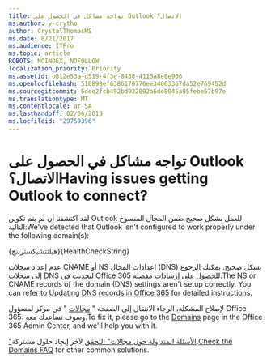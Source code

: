 ```yaml
---
title: تواجه مشاكل في الحصول على Outlook الاتصال؟
ms.author: v-crytho
author: CrystalThomasMS
ms.date: 8/21/2017
ms.audience: ITPro
ms.topic: article
ROBOTS: NOINDEX, NOFOLLOW
localization_priority: Priority
ms.assetid: b812e53a-d519-4f3e-8438-4115a8e8e906
ms.openlocfilehash: 510898ef6386170776ee34063367da52e769452d
ms.sourcegitcommit: 5dee2fcb492bd922092a6de8045a95febe57b97e
ms.translationtype: MT
ms.contentlocale: ar-SA
ms.lasthandoff: 02/06/2019
ms.locfileid: "29759396"
---
```

# <a name="having-issues-getting-outlook-to-connect"></a><span data-ttu-id="73324-102">تواجه مشاكل في الحصول على Outlook الاتصال؟</span><span class="sxs-lookup"><span data-stu-id="73324-102">Having issues getting Outlook to connect?</span></span>

<span data-ttu-id="73324-103">لقد اكتشفنا أن لم يتم تكوين Outlook للعمل بشكل صحيح ضمن المجال المنسوخ التالية:</span><span class="sxs-lookup"><span data-stu-id="73324-103">We've detected that Outlook isn't configured to work properly under the following domain(s):</span></span>
  
<span data-ttu-id="73324-104">{هيلثتشيكسترينج}</span><span class="sxs-lookup"><span data-stu-id="73324-104">{HealthCheckString}</span></span>
  
<span data-ttu-id="73324-p101">عدم إعداد سجلات CNAME أو NS إعدادات المجال (DNS) بشكل صحيح. يمكنك الرجوع إلى [سجلات DNS لتحديث في Office 365](https://support.office.com/article/Create-DNS-records-for-Office-365-when-you-manage-your-DNS-records-B0F3FDCA-8A80-4E8E-9EF3-61E8A2A9AB23.aspx) للحصول على إرشادات مفصلة.</span><span class="sxs-lookup"><span data-stu-id="73324-p101">The NS or CNAME records of the domain (DNS) settings aren't setup correctly. You can refer to [Updating DNS records in Office 365](https://support.office.com/article/Create-DNS-records-for-Office-365-when-you-manage-your-DNS-records-B0F3FDCA-8A80-4E8E-9EF3-61E8A2A9AB23.aspx) for detailed instructions.</span></span> 
  
<span data-ttu-id="73324-107">لإصلاح المشكلة، الرجاء الانتقال إلى الصفحة " [مجالات](https://admin.microsoft.com/adminportal/home#/Domains) " في مركز لمسؤول Office 365، وسوف نساعدك معه.</span><span class="sxs-lookup"><span data-stu-id="73324-107">To fix it, please go to the [Domains](https://admin.microsoft.com/adminportal/home#/Domains) page in the Office 365 Admin Center, and we'll help you with it.</span></span> 
  
<span data-ttu-id="73324-108">["الأسئلة المتداولة حول مجالات" التحقق](https://support.office.com/article/7b7b075d-79f9-4e37-8a9e-fb60c1d95166.aspx) لآخر إيجاد حلول مشتركة.</span><span class="sxs-lookup"><span data-stu-id="73324-108">[Check the Domains FAQ](https://support.office.com/article/7b7b075d-79f9-4e37-8a9e-fb60c1d95166.aspx) for other common solutions.</span></span> 
  

